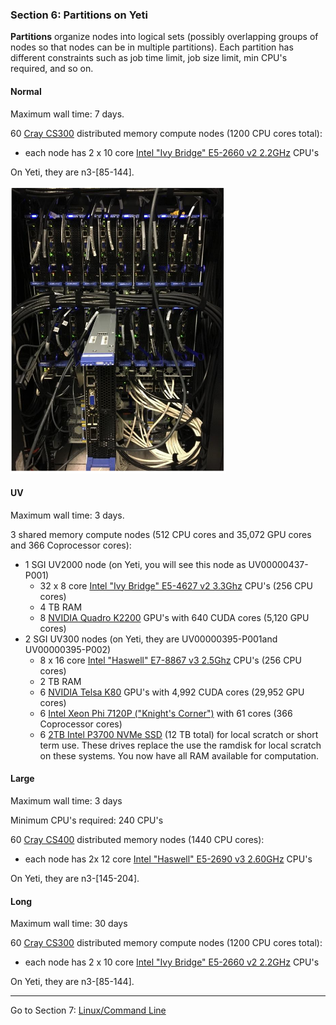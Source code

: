 ### Section 6: Partitions on Yeti

**Partitions** organize nodes into logical sets (possibly overlapping groups of nodes so that nodes can be in multiple partitions). Each partition has different constraints such as job time limit, job size limit, min CPU's required, and so on. 

#### **Normal** 

Maximum wall time: 7 days. 

60 [Cray CS300](http://www.cray.com/Assets/PDF/products/cs/CrayCS300-ACBrochure.pdf) distributed memory compute nodes (1200 CPU cores total):

- each node has 2 x 10 core [Intel "Ivy Bridge" E5-2660 v2 2.2GHz](http://ark.intel.com/products/75272/Intel-Xeon-Processor-E5-2660-v2-25M-Cache-2_20-GHz) CPU's 

On Yeti, they are n3-[85-144].

![distributed](img/distributed.png)

#### **UV**

Maximum wall time: 3 days.

3 shared memory compute nodes (512 CPU cores and 35,072 GPU cores and 366 Coprocessor cores):

- 1 SGI UV2000 node (on Yeti, you will see this node as UV00000437-P001)
  - 32 x 8 core [Intel "Ivy Bridge" E5-4627 v2 3.3Ghz](http://ark.intel.com/products/75287/Intel-Xeon-Processor-E5-4627-v2-16M-Cache-3_30-GHz) CPU's (256 CPU cores)
  - 4 TB RAM
  - 8 [NVIDIA Quadro K2200](http://images.nvidia.com/content/pdf/quadro/data-sheets/75509_DS_NV_Quadro_K2200_US_NV_HR.pdf) GPU's with 640 CUDA cores (5,120 GPU cores)
- 2 SGI UV300 nodes (on Yeti, they are UV00000395-P001and UV00000395-P002)
  - 8 x 16 core [Intel "Haswell" E7-8867 v3 2.5Ghz](http://ark.intel.com/products/84681/Intel-Xeon-Processor-E7-8867-v3-45M-Cache-2_50-GHz) CPU's (256 CPU cores)
  - 2 TB RAM
  - 6 [NVIDIA Telsa K80](http://www.nvidia.com/object/tesla-k80.html) GPU's with 4,992 CUDA cores (29,952 GPU cores)
  - 6 [Intel Xeon Phi 7120P ("Knight's Corner")](http://ark.intel.com/products/75799/Intel-Xeon-Phi-Coprocessor-7120P-16GB-1_238-GHz-61-core) with 61 cores (366 Coprocessor cores)
  - 6 [2TB Intel P3700 NVMe SSD](http://www.intel.com/content/www/us/en/solid-state-drives/solid-state-drives-dc-p3700-series.html) (12 TB total) for local scratch or short term use. These drives replace the use the ramdisk for local scratch on these systems. You now have all RAM available for computation.

#### **Large**

Maximum wall time: 3 days

Minimum CPU's required: 240 CPU's

60 [Cray CS400](http://www.cray.com/sites/default/files/resources/CrayCS400-ACBrochure.pdf) distributed memory nodes (1440 CPU cores):

- each node has 2x 12 core [Intel "Haswell" E5-2690 v3 2.60GHz](http://ark.intel.com/products/81713/Intel-Xeon-Processor-E5-2690-v3-30M-Cache-2_60-GHz) CPU's 

On Yeti, they are n3-[145-204].



#### **Long**

Maximum wall time: 30 days

60 [Cray CS300](http://www.cray.com/Assets/PDF/products/cs/CrayCS300-ACBrochure.pdf) distributed memory compute nodes (1200 CPU cores total):

- each node has 2 x 10 core [Intel "Ivy Bridge" E5-2660 v2 2.2GHz](http://ark.intel.com/products/75272/Intel-Xeon-Processor-E5-2660-v2-25M-Cache-2_20-GHz) CPU's 

On Yeti, they are n3-[85-144].

------

Go to Section 7: [Linux/Command Line](Linux.md)
